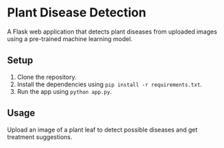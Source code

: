 # Plant Disease Detection

A Flask web application that detects plant diseases from uploaded images using a pre-trained machine learning model.

## Setup

1. Clone the repository.
2. Install the dependencies using `pip install -r requirements.txt`.
3. Run the app using `python app.py`.

## Usage

Upload an image of a plant leaf to detect possible diseases and get treatment suggestions.
